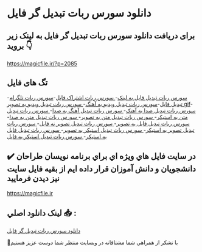 # دانلود سورس ربات تبدیل گر فایل

## برای دریافت دانلود سورس ربات تبدیل گر فایل به لینک زیر بروید 👇

https://magicfile.ir/?p=2085

## تگ های فایل

-[سورس ربات تبدیل فایل به لینک](https://magicfile.ir/product/%d8%b3%d9%88%d8%b1%d8%b3-%d8%b1%d8%a8%d8%a7%d8%aa-%d8%aa%d8%a8%d8%af%d9%8a%d9%84-%da%af%d8%b1-%d9%81%d8%a7%d9%8a%d9%84/)-[ سورس ربات اشتراک فایل](https://magicfile.ir/product/%d8%b3%d9%88%d8%b1%d8%b3-%d8%b1%d8%a8%d8%a7%d8%aa-%d8%aa%d8%a8%d8%af%d9%8a%d9%84-%da%af%d8%b1-%d9%81%d8%a7%d9%8a%d9%84/)-[سورس ربات تلگرام تبدیل فایل](https://magicfile.ir/product/%d8%b3%d9%88%d8%b1%d8%b3-%d8%b1%d8%a8%d8%a7%d8%aa-%d8%aa%d8%a8%d8%af%d9%8a%d9%84-%da%af%d8%b1-%d9%81%d8%a7%d9%8a%d9%84/)-[سورس ربات تبديل ويديو به آهنگ](https://magicfile.ir/product/%d8%b3%d9%88%d8%b1%d8%b3-%d8%b1%d8%a8%d8%a7%d8%aa-%d8%aa%d8%a8%d8%af%d9%8a%d9%84-%da%af%d8%b1-%d9%81%d8%a7%d9%8a%d9%84/)-[ سورس ربات تبديل ويديو به تصوير gif](https://magicfile.ir/product/%d8%b3%d9%88%d8%b1%d8%b3-%d8%b1%d8%a8%d8%a7%d8%aa-%d8%aa%d8%a8%d8%af%d9%8a%d9%84-%da%af%d8%b1-%d9%81%d8%a7%d9%8a%d9%84/)-[ سورس ربات تبديل صدا به آهنک](https://magicfile.ir/product/%d8%b3%d9%88%d8%b1%d8%b3-%d8%b1%d8%a8%d8%a7%d8%aa-%d8%aa%d8%a8%d8%af%d9%8a%d9%84-%da%af%d8%b1-%d9%81%d8%a7%d9%8a%d9%84/)-[ سورس ربات تبديل آهنگ به صدا](https://magicfile.ir/product/%d8%b3%d9%88%d8%b1%d8%b3-%d8%b1%d8%a8%d8%a7%d8%aa-%d8%aa%d8%a8%d8%af%d9%8a%d9%84-%da%af%d8%b1-%d9%81%d8%a7%d9%8a%d9%84/)-[ سورس ربات تبديل متن به استيکر](https://magicfile.ir/product/%d8%b3%d9%88%d8%b1%d8%b3-%d8%b1%d8%a8%d8%a7%d8%aa-%d8%aa%d8%a8%d8%af%d9%8a%d9%84-%da%af%d8%b1-%d9%81%d8%a7%d9%8a%d9%84/)-[ سورس ربات تبديل متن به تصوير](https://magicfile.ir/product/%d8%b3%d9%88%d8%b1%d8%b3-%d8%b1%d8%a8%d8%a7%d8%aa-%d8%aa%d8%a8%d8%af%d9%8a%d9%84-%da%af%d8%b1-%d9%81%d8%a7%d9%8a%d9%84/)-[ سورس ربات تبديل متن به صدا](https://magicfile.ir/product/%d8%b3%d9%88%d8%b1%d8%b3-%d8%b1%d8%a8%d8%a7%d8%aa-%d8%aa%d8%a8%d8%af%d9%8a%d9%84-%da%af%d8%b1-%d9%81%d8%a7%d9%8a%d9%84/)-[ سورس ربات تبديل فايل به تصوير](https://magicfile.ir/product/%d8%b3%d9%88%d8%b1%d8%b3-%d8%b1%d8%a8%d8%a7%d8%aa-%d8%aa%d8%a8%d8%af%d9%8a%d9%84-%da%af%d8%b1-%d9%81%d8%a7%d9%8a%d9%84/)-[ سورس ربات تبديل تصوير نه فايل](https://magicfile.ir/product/%d8%b3%d9%88%d8%b1%d8%b3-%d8%b1%d8%a8%d8%a7%d8%aa-%d8%aa%d8%a8%d8%af%d9%8a%d9%84-%da%af%d8%b1-%d9%81%d8%a7%d9%8a%d9%84/)-[ سورس ربات تبديل تصوير به استيکر](https://magicfile.ir/product/%d8%b3%d9%88%d8%b1%d8%b3-%d8%b1%d8%a8%d8%a7%d8%aa-%d8%aa%d8%a8%d8%af%d9%8a%d9%84-%da%af%d8%b1-%d9%81%d8%a7%d9%8a%d9%84/)-[ سورس ربات تبديل استيکر به تصوير](https://magicfile.ir/product/%d8%b3%d9%88%d8%b1%d8%b3-%d8%b1%d8%a8%d8%a7%d8%aa-%d8%aa%d8%a8%d8%af%d9%8a%d9%84-%da%af%d8%b1-%d9%81%d8%a7%d9%8a%d9%84/)-[ سورس ربات تبديل فايل به استيکر](https://magicfile.ir/product/%d8%b3%d9%88%d8%b1%d8%b3-%d8%b1%d8%a8%d8%a7%d8%aa-%d8%aa%d8%a8%d8%af%d9%8a%d9%84-%da%af%d8%b1-%d9%81%d8%a7%d9%8a%d9%84/)-[ سورس ربات تبديل استيکر به فايل](https://magicfile.ir/product/%d8%b3%d9%88%d8%b1%d8%b3-%d8%b1%d8%a8%d8%a7%d8%aa-%d8%aa%d8%a8%d8%af%d9%8a%d9%84-%da%af%d8%b1-%d9%81%d8%a7%d9%8a%d9%84/)

## ✔️ در سايت فايل هاي ويژه اي براي برنامه نويسان طراحان دانشجويان و دانش آموزان قرار داده ايم از بقيه فايل سايت نيز ديدن فرماييد

https://magicfile.ir


## لينک دانلود اصلي 📥 :

[دانلود سورس ربات تبدیل گر فایل](https://magicfile.ir/product/%d8%b3%d9%88%d8%b1%d8%b3-%d8%b1%d8%a8%d8%a7%d8%aa-%d8%aa%d8%a8%d8%af%d9%8a%d9%84-%da%af%d8%b1-%d9%81%d8%a7%d9%8a%d9%84/) 


🙏با تشکر از همراهي شما مشتاقانه در وبسایت منتظر شما دوست عزیز هستیم

